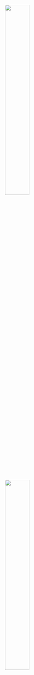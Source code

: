 <a href="https://chasa.wtf">
  <img width="40%" src="https://github-readme-stats.vercel.app/api?username=itschasa&count_private=true&show_icons=true&theme=midnight-purple&hide_border=true"/>
  <br>
  <img width="40%" src="https://github-readme-stats.vercel.app/api/top-langs/?username=itschasa&layout=compact&langs_count=8&theme=midnight-purple&hide_border=true&hide_title=true"/>
</a>
